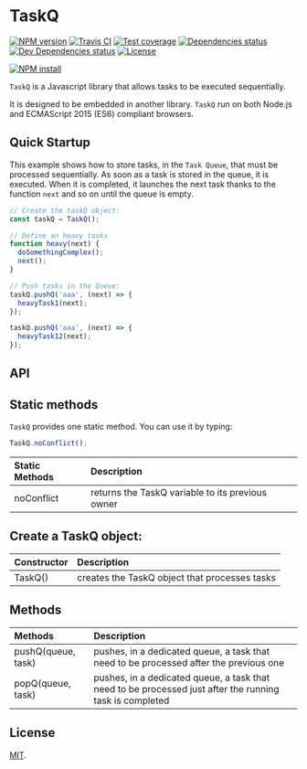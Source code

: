 # TaskQ

[![NPM version][npm-image]][npm-url]
[![Travis CI][travis-image]][travis-url]
[![Test coverage][coveralls-image]][coveralls-url]
[![Dependencies status][dependencies-image]][dependencies-url]
[![Dev Dependencies status][devdependencies-image]][devdependencies-url]
[![License][license-image]](LICENSE.md)
<!--- [![node version][node-image]][node-url] -->
[![NPM install][npm-install-image]][npm-install-url]


`TaskQ` is a Javascript library that allows tasks to be executed sequentially.

It is designed to be embedded in another library. `TaskQ` run on both Node.js and ECMAScript 2015 (ES6) compliant browsers.


## Quick Startup

This example shows how to store tasks, in the `Task Queue`, that must be processed sequentially. As soon as a task is stored in the queue, it is executed. When it is completed, it launches the next task thanks to the function `next` and so on until the queue is empty.

```js
// Create the taskQ object:
const taskQ = TaskQ();

// Define an heavy tasks
function heavy(next) {
  doSomethingComplex();
  next();
}

// Push tasks in the Queue:
taskQ.pushQ('aaa', (next) => {
  heavyTask1(next);
});

taskQ.pushQ('aaa', (next) => {
  heavyTask12(next);
});
```


## API

## Static methods

`TaskQ` provides one static method. You can use it by typing:

```javascript
TaskQ.noConflict();
```

| Static Methods       | Description |
|:---------------------|:------------|
| noConflict           | returns the TaskQ variable to its previous owner |



## Create a TaskQ object:

| Constructor | Description |
|:------------|:------------|
| TaskQ() | creates the TaskQ object that processes tasks |


## Methods

| Methods  | Description |
|:--------------------|:------------|
| pushQ(queue, task)  | pushes, in a dedicated queue, a task that need to be processed after the previous one |
| popQ(queue, task)   | pushes, in a dedicated queue, a task that need to be processed just after the running task is completed |


## License

[MIT](LICENSE.md).

<!--- URls -->

[npm-image]: https://img.shields.io/npm/v/@mobilabs/taskq.svg?style=flat-square
[npm-install-image]: https://nodei.co/npm/@mobilabs/taskq.png?compact=true
[node-image]: https://img.shields.io/badge/node.js-%3E=_0.10-green.svg?style=flat-square
[download-image]: https://img.shields.io/npm/dm/@mobilabs/taskq.svg?style=flat-square
[travis-image]: https://img.shields.io/travis/jclo/taskq.svg?style=flat-square
[coveralls-image]: https://img.shields.io/coveralls/jclo/taskq/master.svg?style=flat-square
[dependencies-image]: https://david-dm.org/jclo/taskq/status.svg?theme=shields.io
[devdependencies-image]: https://david-dm.org/jclo/taskq/dev-status.svg?theme=shields.io
[license-image]: https://img.shields.io/npm/l/@mobilabs/taskq.svg?style=flat-square

[npm-url]: https://www.npmjs.com/package/@mobilabs/taskq
[npm-install-url]: https://nodei.co/npm/@mobilabs/taskq
[node-url]: http://nodejs.org/download
[download-url]: https://www.npmjs.com/package/@mobilabs/taskq
[travis-url]: https://travis-ci.org/jclo/taskq
[coveralls-url]: https://coveralls.io/github/jclo/taskq?branch=master
[dependencies-url]: https://david-dm.org/jclo/taskq
[devdependencies-url]: https://david-dm.org/jclo/taskq?type=dev
[license-url]: http://opensource.org/licenses/MIT
